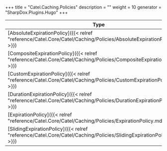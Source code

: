

+++
title = "Catel.Caching.Policies" 
description = ""
weight = 10
generator = "SharpDox.Plugins.Hugo"
+++

Type|Description
---|---
[AbsoluteExpirationPolicy]({{&lt; relref "reference/Catel.Core/Catel/Caching/Policies/AbsoluteExpirationPolicy.md" &gt;}})| 
[CompositeExpirationPolicy]({{&lt; relref "reference/Catel.Core/Catel/Caching/Policies/CompositeExpirationPolicy.md" &gt;}})| 
[CustomExpirationPolicy]({{&lt; relref "reference/Catel.Core/Catel/Caching/Policies/CustomExpirationPolicy.md" &gt;}})| 
[DurationExpirationPolicy]({{&lt; relref "reference/Catel.Core/Catel/Caching/Policies/DurationExpirationPolicy.md" &gt;}})| 
[ExpirationPolicy]({{&lt; relref "reference/Catel.Core/Catel/Caching/Policies/ExpirationPolicy.md" &gt;}})| 
[SlidingExpirationPolicy]({{&lt; relref "reference/Catel.Core/Catel/Caching/Policies/SlidingExpirationPolicy.md" &gt;}})| 

